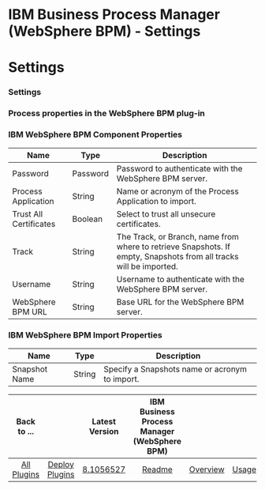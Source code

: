 
IBM Business Process Manager (WebSphere BPM) - Settings
=======================================================

# Settings


### Settings




### Process properties in the WebSphere BPM plug-in

### IBM WebSphere BPM Component Properties


| Name | Type | Description |
| --- | --- | --- |
| Password | Password | Password to authenticate with the WebSphere BPM server. |
| Process Application | String | Name or acronym of the Process Application to import. |
| Trust All Certificates | Boolean | Select to trust all unsecure certificates. |
| Track | String | The Track, or Branch, name from where to retrieve Snapshots. If empty, Snapshots from all tracks will be imported. |
| Username | String | Username to authenticate with the WebSphere BPM server. |
| WebSphere BPM URL | String | Base URL for the WebSphere BPM server. |

### IBM WebSphere BPM Import Properties


| Name | Type | Description |
| --- | --- | --- |
| Snapshot Name | String | Specify a Snapshots name or acronym to import. |



|Back to ...||Latest Version|IBM Business Process Manager (WebSphere BPM) ||||
| :---: | :---: | :---: | :---: | :---: | :---: | :---: |
|[All Plugins](../../index.md)|[Deploy Plugins](../README.md)|[8.1056527](https://raw.githubusercontent.com/UrbanCode/IBM-UCD-PLUGINS/main/files/WebSphereBPMSourceConfig/WebSphereBPMSourceConfig-8.1056527.zip)|[Readme](README.md)|[Overview](overview.md)|[Usage](usage.md)|[Downloads](downloads.md)|
